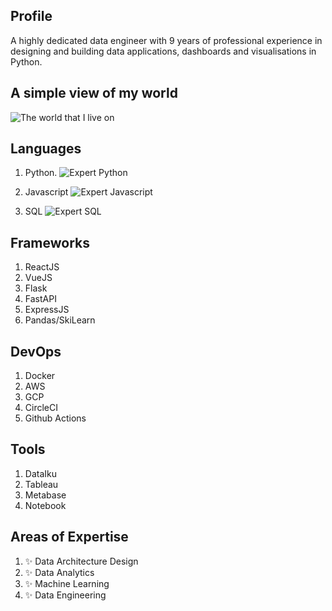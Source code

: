 ## Profile

A highly dedicated data engineer with 9 years of professional experience in designing and building data applications, dashboards and visualisations in Python.

## A simple view of my world 

![The world that I live on](https://user-images.githubusercontent.com/9586665/87455150-aac2f780-c60d-11ea-8ee2-dd5b339b8abe.png)

## Languages

1. Python.  ![Expert Python](https://img.shields.io/badge/Python-Expert-green)

2. Javascript ![Expert Javascript](https://img.shields.io/badge/Javascript-Expert-green)

3. SQL  ![Expert SQL](https://img.shields.io/badge/SQL-Expert-green)

## Frameworks
1. ReactJS
2. VueJS
3. Flask
4. FastAPI
5. ExpressJS
6. Pandas/SkiLearn

## DevOps

1. Docker
2. AWS
3. GCP
4. CircleCI
5. Github Actions

## Tools
1. DataIku
2. Tableau
3. Metabase
4. Notebook

## Areas of Expertise
1.  ✨  Data Architecture Design
2.  ✨  Data Analytics
3.  ✨  Machine Learning
4.  ✨  Data Engineering
